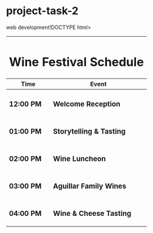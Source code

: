 # project-task-2
web development!DOCTYPE html>
<html lang="en">
<head>
<meta charset="UTF-8">
</head>
<body>
<div class="container">
<table>
<thead>
<tr><th colspan="2"><h1>Wine Festival Schedule</h1></th></tr>
<tr><th>Time</th><th>Event</th></tr>
</thead>
<tbody>
<tr><td class="left"><h3>12:00 PM</h3></td><td><h3>Welcome Reception</h3></td></tr>
<tr><td class="left"><h3>01:00 PM</h3></td><td><h3>Storytelling & Tasting</h3></td></tr>
<tr><td class="left"><h3>02:00 PM</h3></td><td><h3>Wine Luncheon</h3></td></tr>
<tr><td class="left"><h3>03:00 PM</h3></td><td><h3>Aguillar Family Wines</h3></td></tr>
<tr><td class="left"><h3>04:00 PM</h3></td><td><h3>Wine & Cheese Tasting</h3></td></tr>
</tbody>
</table>
</body>
